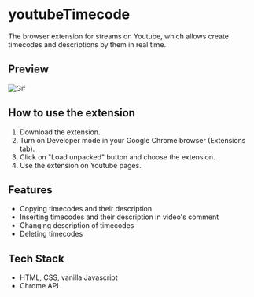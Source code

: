 # youtubeTimecode

The browser extension for streams on Youtube, which allows create timecodes and descriptions by them in real time.


## Preview

![Gif](https://github.com/AlbShar/extension-youtubeTimecode/blob/master/preview_file.gif)

## How to use the extension
1. Download the extension.
2. Turn on Developer mode in your Google Chrome browser (Extensions tab).
3. Click on "Load unpacked" button and choose the extension.
4. Use the extension on Youtube pages.

## Features

- Copying timecodes and their description
- Inserting timecodes and their description in video's comment
- Changing description of timecodes
- Deleting timecodes


## Tech Stack

- HTML, CSS, vanilla Javascript
- Chrome API
